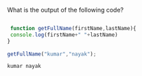 
What is the output of the following code?

```javascript

 function getFullName(firstName,lastName){
 console.log(firstName+" "+lastName)
}
 
getFullName("kumar","nayak");
```

```solution
kumar nayak
```
